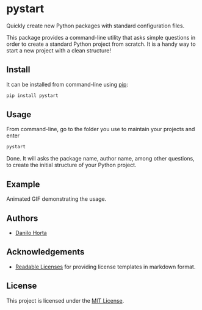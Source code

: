 # pystart

Quickly create new Python packages with standard configuration files.

This package provides a command-line utility that asks simple questions in order to create a standard Python project from scratch. It is a handy way to start a new project with a clean structure!

## Install

It can be installed from command-line using [pip](https://pypi.python.org/pypi/pip):
```bash
pip install pystart
```

## Usage

From command-line, go to the folder you use to maintain your projects and enter
```bash
pystart
```
Done. It will asks the package name, author name, among other questions, to create the initial structure of your Python project.

## Example

Animated GIF demonstrating the usage.

## Authors
* [Danilo Horta](https://github.com/horta)

## Acknowledgements
- [Readable Licenses](https://github.com/nevir/readable-licenses) for providing license templates in markdown format.

## License
This project is licensed under the [MIT License](https://raw.githubusercontent.com/horta/pystart/master/LICENSE.md).

